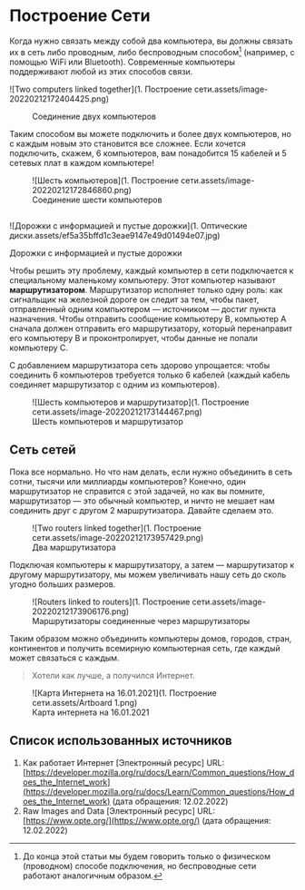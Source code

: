 # Построение Сети

Когда нужно связать между собой два компьютера, вы должны связать их в сеть либо проводным, либо беспроводным способом[^1] (например, с помощью WiFi или Bluetooth). Современные компьютеры поддерживают любой из этих способов связи.

[^1]: До конца этой статьи мы будем говорить только о физическом (проводном) способе подключения, но беспроводные сети работают аналогичным образом.

![Two computers linked together](1. Построение сети.assets/image-20220212172404425.png)


<figure markdown>
  <figcaption>Соединение двух компьютеров</figcaption>
</figure>

Таким способом вы можете подключить и более двух компьютеров, но с каждым новым это становится все сложнее. Если хочется подключить, скажем, 6 компьютеров, вам понадобится 15 кабелей и 5 сетевых плат в каждом компьютере!

<figure markdown>
  ![Шесть компьютеров](1. Построение сети.assets/image-20220212172846860.png)
  <figcaption>Соединение шести компьютеров</figcaption>
</figure>


## <figure markdown>
  ![Дорожки с информацией и пустые дорожки](1. Оптические диски.assets/ef5a35bffd1c3eae9147e49d01494e07.jpg)
  <figcaption>Дорожки с информацией и пустые дорожки</figcaption>
</figure>

Чтобы решить эту проблему, каждый компьютер в сети подключается к специальному маленькому компьютеру. Этот компьютер называют **маршрутизатором**. Маршрутизатор исполняет только одну роль: как сигнальщик на железной дороге он следит за тем, чтобы пакет, отправленный одним компьютером — источником — достиг пункта назначения. Чтобы отправить сообщение компьютеру B, компьютер A сначала должен отправить его маршрутизатору, который перенаправит его компьютеру B и проконтролирует, чтобы данные не попали компьютеру C.

С добавлением маршрутизатора сеть здорово упрощается: чтобы соединить 6 компьютеров требуется только 6 кабелей (каждый кабель соединяет маршрутизатор с одним из компьютеров).

<figure markdown>
  ![Шесть компьютеров и маршрутизатор](1. Построение сети.assets/image-20220212173144467.png)
  <figcaption>Шесть компьютеров и маршрутизатор</figcaption>
</figure>

## Сеть сетей

Пока все нормально. Но что нам делать, если нужно объединить в сеть сотни, тысячи или миллиарды компьютеров? Конечно, один маршрутизатор не справится с этой задачей, но как вы помните, маршрутизатор — это обычный компьютер, и ничто не мешает нам соединить друг с другом 2 маршрутизатора. Давайте сделаем это.

<figure markdown>
  ![Two routers linked together](1. Построение сети.assets/image-20220212173957429.png)
  <figcaption>Два маршрутизатора</figcaption>
</figure>


Подключая компьютеры к маршрутизатору, а затем — маршрутизатор к другому маршрутизатору, мы можем увеличивать нашу сеть до сколь угодно больших размеров.

<figure markdown>
  ![Routers linked to routers](1. Построение сети.assets/image-20220212173906176.png)
  <figcaption>Маршрутизаторы соединенные через маршрутизаторы</figcaption>
</figure>


Таким образом можно объединить компьютеры домов, городов, стран, континентов и получить всемирную компьютерная сеть, где каждый может связаться с каждым. 

> Хотели как лучше, а получился Интернет.

<figure markdown>
  ![Карта Интернета на 16.01.2021](1. Построение сети.assets/Artboard 1.png)
  <figcaption>Карта интернета на 16.01.2021</figcaption>
</figure>


## Список использованных источников

1. Как работает Интернет [Электронный ресурс] URL: [https://developer.mozilla.org/ru/docs/Learn/Common_questions/How_does_the_Internet_work](https://developer.mozilla.org/ru/docs/Learn/Common_questions/How_does_the_Internet_work) (дата обращения: 12.02.2022)
2. Raw Images and Data [Электронный ресурс] URL: [https://www.opte.org/](https://www.opte.org/) (дата обращения: 12.02.2022)
